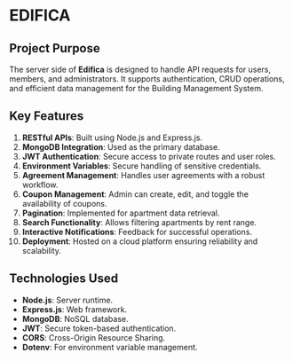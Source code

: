 # EDIFICA 
## Project Purpose
The server side of **Edifica** is designed to handle API requests for users, members, and administrators. It supports authentication, CRUD operations, and efficient data management for the Building Management System.

## Key Features
1. **RESTful APIs**: Built using Node.js and Express.js.
2. **MongoDB Integration**: Used as the primary database.
3. **JWT Authentication**: Secure access to private routes and user roles.
4. **Environment Variables**: Secure handling of sensitive credentials.
5. **Agreement Management**: Handles user agreements with a robust workflow.
6. **Coupon Management**: Admin can create, edit, and toggle the availability of coupons.
7. **Pagination**: Implemented for apartment data retrieval.
8. **Search Functionality**: Allows filtering apartments by rent range.
9. **Interactive Notifications**: Feedback for successful operations.
10. **Deployment**: Hosted on a cloud platform ensuring reliability and scalability.

## Technologies Used
- **Node.js**: Server runtime.
- **Express.js**: Web framework.
- **MongoDB**: NoSQL database.
- **JWT**: Secure token-based authentication.
- **CORS**: Cross-Origin Resource Sharing.
- **Dotenv**: For environment variable management.
